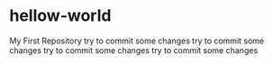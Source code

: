 # hellow-world
My First Repository
try to commit some changes
try to commit some changes
try to commit some changes
try to commit some changes
